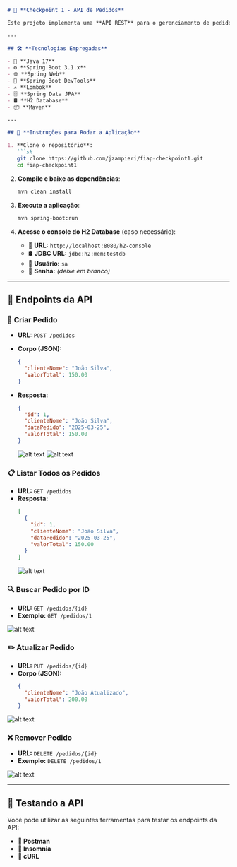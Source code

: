 ```markdown
# 🎯 **Checkpoint 1 - API de Pedidos**

Este projeto implementa uma **API REST** para o gerenciamento de pedidos, utilizando **Spring Boot**, **Spring Data JPA**, e o banco de dados **H2**.

---

## 🛠 **Tecnologias Empregadas**

- 🚀 **Java 17**
- ⚙️ **Spring Boot 3.1.x**
- 🌐 **Spring Web**
- 🔄 **Spring Boot DevTools**
- ✍️ **Lombok**
- 🗄 **Spring Data JPA**
- 🛢 **H2 Database**
- 📦 **Maven**

---

## 🚀 **Instruções para Rodar a Aplicação**

1. **Clone o repositório**:
   ```sh
   git clone https://github.com/jzampieri/fiap-checkpoint1.git
   cd fiap-checkpoint1
   ```

2. **Compile e baixe as dependências**:
   ```sh
   mvn clean install
   ```

3. **Execute a aplicação**:
   ```sh
   mvn spring-boot:run
   ```

4. **Acesse o console do H2 Database** (caso necessário):
   - 🔗 **URL:** `http://localhost:8080/h2-console`
   - 🛢 **JDBC URL:** `jdbc:h2:mem:testdb`
   - 👤 **Usuário:** `sa`
   - 🔑 **Senha:** *(deixe em branco)*

---

## 📌 **Endpoints da API**

### 📝 **Criar Pedido**
- **URL:** `POST /pedidos`
- **Corpo (JSON):**
  ```json
  {
    "clienteNome": "João Silva",
    "valorTotal": 150.00
  }
  ```
- **Resposta:**
  ```json
  {
    "id": 1,
    "clienteNome": "João Silva",
    "dataPedido": "2025-03-25",
    "valorTotal": 150.00
  }
  ```

  ![alt text](image.png)
  ![alt text](image-1.png)

### 📋 **Listar Todos os Pedidos**
- **URL:** `GET /pedidos`
- **Resposta:**
  ```json
  [
    {
      "id": 1,
      "clienteNome": "João Silva",
      "dataPedido": "2025-03-25",
      "valorTotal": 150.00
    }
  ]
  ```
  ![alt text](image-2.png)

### 🔍 **Buscar Pedido por ID**
- **URL:** `GET /pedidos/{id}`
- **Exemplo:** `GET /pedidos/1`

![alt text](image-3.png)

### ✏️ **Atualizar Pedido**
- **URL:** `PUT /pedidos/{id}`
- **Corpo (JSON):**
  ```json
  {
    "clienteNome": "João Atualizado",
    "valorTotal": 200.00
  }
  ```

![alt text](image-5.png)

### ❌ **Remover Pedido**
- **URL:** `DELETE /pedidos/{id}`
- **Exemplo:** `DELETE /pedidos/1`

![alt text](image-4.png)

---

## 🔬 **Testando a API**

Você pode utilizar as seguintes ferramentas para testar os endpoints da API:
- **📌 Postman**
- **📌 Insomnia**
- **📌 cURL**
```